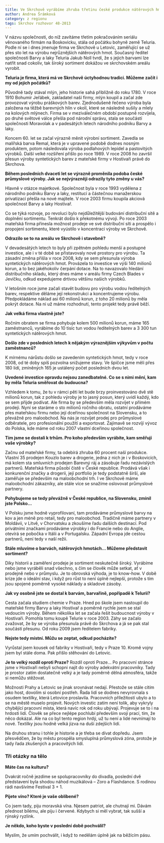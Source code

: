 ```yaml
---
title: Ve Skrchově vyrábíme zhruba třetinu české produkce nátěrových hmot, prozradil Jakub Noll
author: Andrea Šrámková
category: z regionu
tags: Skrchov rozhovor 48-2013
---
```


V názvu společnosti, do níž zavítáme třetím pokračováním seriálu věnovaného firmám na Boskovicku, stála od počátku bohyně země Teluria. Podle ní se i dnes jmenuje firma ve Skrchově u Letovic, zaměřující se už přes sto let na výrobu nejrůznějších nátěrových hmot. Současný ředitel společnosti Barvy a laky Teluria Jakub Noll tvrdí, že s jejich barvami lze natřít snad cokoliv, tak široký sortiment dokážou ve skrchovském areálu vyrobit.

**Teluria je firma, která má ve Skrchově úctyhodnou tradici. Můžeme začít i my od jejích počátků?**

Původně tady stával mlýn, jeho historie sahá přibližně do roku 1780. V roce 1910 Bohumír Jeřábek, zakladatel naší firmy, mlýn koupil a začal zde provozovat výrobu práškových barev. Zjednodušeně řečeno výroba byla založena na těžbě barevných hlín v okolí, které se následně sušily a mlely na kolových mlýnech. Firma se v meziválečném období postupně rozvíjela, po druhé světové válce přešla pod národní správu, stala se součástí společnosti Moravolak a v padesátých letech národního podniku Barvy a laky.

Koncem 60. let se začal výrazně měnit výrobní sortiment. Zavedla se malířská barva Remal, která je v upravené podobě dodnes nosným produktem, potom následovala výroba podlahových lepidel a pastovitých výrobků. Další velké rozšíření přišlo po roce 1989. V roce 2008 ho završil přesun výroby syntetických barev z mateřské firmy v Hostivaři právě do Skrchova.

**Během posledních dvaceti let se výrazně proměnila podoba české průmyslové výroby. Jak se nejvýrazněji odrazily tyto změny u vás?**

Hlavně v otázce majetkové. Společnost byla v roce 1993 vydělena z národního podniku Barvy a laky, restitucí a částečnou manažerskou privatizací přešla na nové majitele. V roce 2003 firmu koupila akciová společnost Barvy a laky Hostivař.

Co se týká rozvoje, po revoluci bylo nejdůležitější budování distribuční sítě a doplnění sortimentu. Tenkrát došlo k překotnému vývoji. Po roce 2003 mateřská firma přinesla možnost prodeje ve své distribuční síti a prospělo i propojení sortimentu, které vyústilo v koncentraci výroby ve Skrchově.

**Odrazilo se to na areálu ve Skrchově i stavebně?**

V devadesátých letech to byly při zpětném pohledu menší a postupné investice, ale i v té době se přistavovaly nové prostory pro výrobu. Ta zásadní změna přišla v roce 2008, kdy se sem přesunula výroba syntetických nátěrových hmot. Provázela to investice ve výši 140 milionů korun, a to bez jakéhokoliv čerpání dotace. Na to navazovalo hledání distribučního skladu, který dnes máme v areálu firmy Czech Blades v Jevíčku, odkud expedujeme drtivou většinu našich výrobků.

V letošním roce jsme začali stavět budovu pro výrobu vodou ředitelných barev, respektive děláme její rekonstrukci a koncentrujeme výrobu. Předpokládáme náklad asi 60 milionů korun, z toho 20 milionů by měla pokrýt dotace. Na ni už máme rozhodnutí, tento projekt tedy právě běží.

**Jak velká firma vlastně jste?**

Ročním obratem se firma pohybuje kolem 500 milionů korun, máme 165 zaměstnanců, vyrábíme do 10 tisíc tun vodou ředitelných barev a 3 300 tun syntetických nátěrových hmot.

**Došlo zde v posledních letech k nějakým výraznějším výkyvům v počtu zaměstnanců?**

K mírnému nárůstu došlo se zavedením syntetických hmot, tedy v roce 2008, od té doby spíš pozvolna snižujeme stavy. Ve špičce jsme měli přes 180 lidí, zmíněných 165 je ustálený počet posledních dvou let.

**Uvedené investice opravdu nejsou zanedbatelné. Co se s nimi mění, kam by měla Teluria směřovat do budoucna?**

Vzhledem k tomu, že tu v rámci pěti let bude brzy proinvestováno dvě stě milionů korun, tak z pohledu výroby je to jasný posun, který uvidí každý, kdo se sem přijde podívat. Ale firma by se především měla rozvíjet v přímém prodeji. Nyní se staráme o sto milionů ročního obratu, ostatní prodáváme přes mateřskou firmu nebo její dceřinou společnost na Slovensku, a to převážně pro maloobchod. Na nás je rozvíjet prodej pro průmyslové odběratele, pro profesionální použití a exportovat. Zajímavě se rozvíjí vývoz do Polska, kde máme od roku 2007 vlastní dceřinou společnost.

**Tím jsme se dostali k trhům. Pro koho především vyrábíte, kam směřují vaše výrobky?**

Začnu od mateřské firmy, ta odebírá zhruba 60 procent naší produkce. Vlastní 35 prodejen Kouzlo barev a drogerie, jedna z nich je i v Boskovicích, má kolem sta smluvních prodejen Barevný ráj a zásobuje řadu nezávislých partnerů. Mateřská firma působí čistě v České republice. Prodává však i konkurenční značky a drogerii, její portfolio je tedy podstatně širší, ale zaměřuje se především na maloobchodní trh. I ve Skrchově máme maloobchodní zákazníky, ale stále více se snažíme oslovovat průmyslové partnery.

**Pohybujeme se tedy převážně v České republice, na Slovensku, zmínil jste Polsko…**

V Polsku jsme hodně vyprofilovaní, tam prodáváme průmyslové barvy na kov a jen méně pro retail, tedy pro maloobchod.
Tradičně máme partnery v Moldávii, v Litvě, v Chorvatsku a zkoušíme řadu dalších destinací. Pod privátními značkami prodáváme výrobky i do Francie nebo do Anglie, otevírá se pobočka v Itálii a v Portugalsku. Západní Evropa jde cestou partnerů, není tedy v naší režii.

**Stále mluvíme o barvách, nátěrových hmotách… Můžeme představit sortiment?**

Díky historii a zaměření prodeje je sortiment neskutečně široký. Vyrábíme nebo jsme vyráběli snad všechno, s čím se člověk může setkat, ať v prodejně nebo v průmyslu. Je to obrovská výhoda, je to know-how. V době krize jde o ideální stav, i když pro růst to není úplně nejlepší, protože s tím jsou spojené poměrně vysoké náklady a skladové zásoby.

**Jak vy osobně jste se dostal k barvám, barvařině, popřípadě k Telurii?**

Cesta začala studiem chemie v Praze. Hned po škole jsem nastoupil do mateřské firmy Barvy a laky Hostivař a poměrně rychle jsem se stal vedoucím výroby. Během několika let se začala řešit budoucnost výroby v Hostivaři. Pomohla tomu koupě Telurie v roce 2003. Záhy se začalo zvažovat, že by se výroba přesunula právě do Skrchova a já se pak stal součástí přesunu. Od roku 2009 jsem ředitelem fabriky.

**Nejste tedy místní. Můžu se zeptat, odkud pocházíte?**

Vyrůstal jsem kousek od fabriky v Hostivaři, tedy v Praze 10. Kromě vojny jsem byl stále doma. Pak přišlo stěhování do Letovic.

**Je to velký rozdíl oproti Praze?**
Rozdíl oproti Praze… Po pracovní stránce jsme v Hostivaři nebyli schopni najít do výroby adekvátní pracovníky. Tady je prostor zatím dostatečně velký a je tady poměrně dělná atmosféra, takže si nemůžu stěžovat.

Možnosti Prahy a Letovic se jinak srovnávat nedají. Přestože se stále cítím jako host, dovolím si osobní postřeh. Řada lidí se dodnes nevyrovnala s osudem textilky, která Letovice proslavila. Pracovních příležitostí ubylo a to se na městě muselo projevit. Nových investic zatím není tolik, aby vykryly chybějící pracovní místa, která navíc rok od roku ubývají. Projevuje se to i na hrdosti lidí. Člověk se přece nejlépe pochlubí především svojí prací, tím, že něco dokázal. Ale na co byl tento region hrdý, už tu není a lidé nevnímají to nové. Textilky jsou hodně velká jizva na duši zdejších lidí.

Na druhou stranu i tohle je historie a je třeba se dívat dopředu. Jsem přesvědčen, že by městu prospěla smysluplná průmyslová zóna, protože je tady řada zkušených a pracovitých lidí.

### Tři otázky na tělo

**Máte čas na kulturu?**

Dvakrát ročně jezdíme se spolupracovníky do divadla, poslední dvě představení byla shodou náhod muzikálová – Zoro a Flashdance. S rodinou rádi navšívíme Festival 3 + 1.

**Pijete víno? Které je vaše oblíbené?**

Co jsem tady, piju moravská vína. Njesem patriot, ale chutnají mi. Dávám přednost bílému, ale piju i červené. Kdybych si měl vybrat, tak sušší a rýnský ryzlink.

**Je někdo, koho byste v poslední době pochválil?**

Myslím, že umím pochválit, i když to nedělám úplně jak na běžícím pásu.
